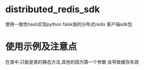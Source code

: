 # distributed_redis_sdk
使用一致性hash实现python falsk版的分布式redis 客户端sdk包

# 使用示例及注意点
在类中,只能是类的静态方法,其他的因为第一个参数 会导致缓存失效

